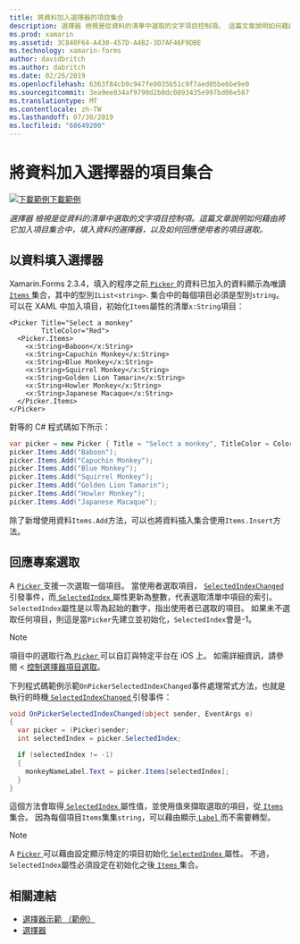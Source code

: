 ```yaml
---
title: 將資料加入選擇器的項目集合
description: 選擇器 檢視是從資料的清單中選取的文字項目控制項。 這篇文章說明如何藉由將它加入項目集合中，填入資料的選擇器，以及如何回應使用者的項目選取。
ms.prod: xamarin
ms.assetid: 3C840F64-A430-457D-A4B2-3D7AF46F9DBE
ms.technology: xamarin-forms
author: davidbritch
ms.author: dabritch
ms.date: 02/26/2019
ms.openlocfilehash: 6363f84cb9c947fe8035b51c9f7aed05be6be9e0
ms.sourcegitcommit: 3ea9ee034af9790d2b0dc0893435e997bd06e587
ms.translationtype: MT
ms.contentlocale: zh-TW
ms.lasthandoff: 07/30/2019
ms.locfileid: "68649200"
---
```

# <a name="adding-data-to-a-pickers-items-collection"></a>將資料加入選擇器的項目集合

[![下載範例](~/media/shared/download.png)下載範例](https://docs.microsoft.com/samples/xamarin/xamarin-forms-samples/userinterface-pickerdemo)

_選擇器 檢視是從資料的清單中選取的文字項目控制項。這篇文章說明如何藉由將它加入項目集合中，填入資料的選擇器，以及如何回應使用者的項目選取。_

## <a name="populating-a-picker-with-data"></a>以資料填入選擇器

Xamarin.Forms 2.3.4，填入的程序之前[ `Picker` ](xref:Xamarin.Forms.Picker)的資料已加入的資料顯示為唯讀[ `Items` ](xref:Xamarin.Forms.Picker.Items)集合，其中的型別`IList<string>`. 集合中的每個項目必須是型別`string`。 可以在 XAML 中加入項目，初始化`Items`屬性的清單`x:String`項目：

```xaml
<Picker Title="Select a monkey"
        TitleColor="Red">
  <Picker.Items>
    <x:String>Baboon</x:String>
    <x:String>Capuchin Monkey</x:String>
    <x:String>Blue Monkey</x:String>
    <x:String>Squirrel Monkey</x:String>
    <x:String>Golden Lion Tamarin</x:String>
    <x:String>Howler Monkey</x:String>
    <x:String>Japanese Macaque</x:String>
  </Picker.Items>
</Picker>
```

對等的 C# 程式碼如下所示：

```csharp
var picker = new Picker { Title = "Select a monkey", TitleColor = Color.Red };
picker.Items.Add("Baboon");
picker.Items.Add("Capuchin Monkey");
picker.Items.Add("Blue Monkey");
picker.Items.Add("Squirrel Monkey");
picker.Items.Add("Golden Lion Tamarin");
picker.Items.Add("Howler Monkey");
picker.Items.Add("Japanese Macaque");
```

除了新增使用資料`Items.Add`方法，可以也將資料插入集合使用`Items.Insert`方法。

## <a name="responding-to-item-selection"></a>回應專案選取

A [ `Picker` ](xref:Xamarin.Forms.Picker)支援一次選取一個項目。 當使用者選取項目， [ `SelectedIndexChanged` ](xref:Xamarin.Forms.Picker.SelectedIndexChanged)引發事件，而[ `SelectedIndex` ](xref:Xamarin.Forms.Picker.SelectedIndex)屬性更新為整數，代表選取清單中項目的索引。 `SelectedIndex`屬性是以零為起始的數字，指出使用者已選取的項目。 如果未不選取任何項目，則這是當`Picker`先建立並初始化，`SelectedIndex`會是-1。

> [!NOTE]
> 項目中的選取行為[ `Picker` ](xref:Xamarin.Forms.Picker)可以自訂與特定平台在 iOS 上。 如需詳細資訊，請參閱 <<c0> [ 控制選擇器項目選取](~/xamarin-forms/platform/ios/picker-selection.md)。

下列程式碼範例示範`OnPickerSelectedIndexChanged`事件處理常式方法，也就是執行的時機[ `SelectedIndexChanged` ](xref:Xamarin.Forms.Picker.SelectedIndexChanged)引發事件：

```csharp
void OnPickerSelectedIndexChanged(object sender, EventArgs e)
{
  var picker = (Picker)sender;
  int selectedIndex = picker.SelectedIndex;

  if (selectedIndex != -1)
  {
    monkeyNameLabel.Text = picker.Items[selectedIndex];
  }
}
```

這個方法會取得[ `SelectedIndex` ](xref:Xamarin.Forms.Picker.SelectedIndex)屬性值，並使用值來擷取選取的項目，從[ `Items` ](xref:Xamarin.Forms.Picker.Items)集合。 因為每個項目`Items`集集`string`，可以藉由顯示[ `Label` ](xref:Xamarin.Forms.Label)而不需要轉型。

> [!NOTE]
> A [ `Picker` ](xref:Xamarin.Forms.Picker)可以藉由設定顯示特定的項目初始化[ `SelectedIndex` ](xref:Xamarin.Forms.Picker.SelectedIndex)屬性。 不過，`SelectedIndex`屬性必須設定在初始化之後[ `Items` ](xref:Xamarin.Forms.Picker.Items)集合。

## <a name="related-links"></a>相關連結

- [選擇器示範 （範例）](https://docs.microsoft.com/samples/xamarin/xamarin-forms-samples/userinterface-pickerdemo)
- [選擇器](xref:Xamarin.Forms.Picker)
